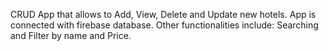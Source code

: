 CRUD App that allows to Add, View, Delete and Update new hotels. App is connected with firebase database. Other functionalities include: Searching and Filter by name and Price.
